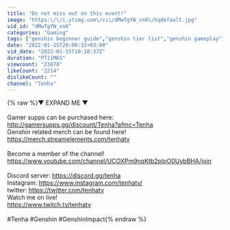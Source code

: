 ```yaml
---
title: "Do not miss out on this event!"
image: "https:\/\/i.ytimg.com\/vi\/dMwTgYW_vn8\/hqdefault.jpg"
vid_id: "dMwTgYW_vn8"
categories: "Gaming"
tags: ["genshin beginner guide","genshin tier list","genshin gameplay"]
date: "2022-01-15T20:00:32+03:00"
vid_date: "2022-01-15T10:18:37Z"
duration: "PT11M6S"
viewcount: "23878"
likeCount: "2214"
dislikeCount: ""
channel: "Tenha"
---
```

{% raw %}▼ EXPAND ME ▼<br /><br />Gamer supps can be purchased here: <a rel="nofollow" target="blank" href="http://gamersupps.gg/discount/Tenha?afmc=Tenha">http://gamersupps.gg/discount/Tenha?afmc=Tenha</a> <br />Genshin related merch can be found here! <a rel="nofollow" target="blank" href="https://merch.streamelements.com/tenhatv">https://merch.streamelements.com/tenhatv</a><br /><br />Become a member of the channel! <a rel="nofollow" target="blank" href="https://www.youtube.com/channel/UCOXPm9nqKtb2pIpO0UybBHA/join">https://www.youtube.com/channel/UCOXPm9nqKtb2pIpO0UybBHA/join</a><br /><br />Discord server: <a rel="nofollow" target="blank" href="https://discord.gg/tenha">https://discord.gg/tenha</a><br />Instagram: <a rel="nofollow" target="blank" href="https://www.instagram.com/tenhatv/">https://www.instagram.com/tenhatv/</a><br />twitter: <a rel="nofollow" target="blank" href="https://twitter.com/tenhatv">https://twitter.com/tenhatv</a><br />Watch me on live!<br /><a rel="nofollow" target="blank" href="https://www.twitch.tv/tenhatv">https://www.twitch.tv/tenhatv</a><br /><br />#Tenha #Genshin #GenshinImpact{% endraw %}
